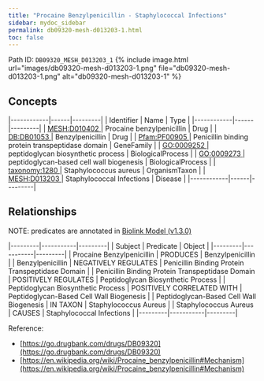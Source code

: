 ```yaml
---
title: "Procaine Benzylpenicillin - Staphylococcal Infections"
sidebar: mydoc_sidebar
permalink: db09320-mesh-d013203-1.html
toc: false 
---
```



Path ID: `DB09320_MESH_D013203_1`
{% include image.html url="images/db09320-mesh-d013203-1.png" file="db09320-mesh-d013203-1.png" alt="db09320-mesh-d013203-1" %}

## Concepts

|------------|------|---------|
| Identifier | Name | Type    |
|------------|------|---------|
| <a href="https://identifiers.org/MESH:D010402">MESH:D010402 </a> | Procaine benzylpenicillin | Drug |
| <a href="https://identifiers.org/DB:DB01053">DB:DB01053 </a> | Benzylpenicillin | Drug |
| <a href="https://identifiers.org/Pfam:PF00905">Pfam:PF00905 </a> | Penicillin binding protein transpeptidase domain | GeneFamily |
| <a href="https://identifiers.org/GO:0009252">GO:0009252 </a> | peptidoglycan biosynthetic process | BiologicalProcess |
| <a href="https://identifiers.org/GO:0009273">GO:0009273 </a> | peptidoglycan-based cell wall biogenesis | BiologicalProcess |
| <a href="https://identifiers.org/taxonomy:1280">taxonomy:1280 </a> | Staphylococcus aureus | OrganismTaxon |
| <a href="https://identifiers.org/MESH:D013203">MESH:D013203 </a> | Staphylococcal Infections | Disease |
|------------|------|---------|

## Relationships


NOTE: predicates are annotated in <a href="https://github.com/biolink/biolink-model/releases/tag/v1.3.0">Biolink Model (v1.3.0)</a>

|---------|-----------|---------|
| Subject | Predicate | Object  |
|---------|-----------|---------|
| Procaine Benzylpenicillin | PRODUCES | Benzylpenicillin |
| Benzylpenicillin | NEGATIVELY REGULATES | Penicillin Binding Protein Transpeptidase Domain |
| Penicillin Binding Protein Transpeptidase Domain | POSITIVELY REGULATES | Peptidoglycan Biosynthetic Process |
| Peptidoglycan Biosynthetic Process | POSITIVELY CORRELATED WITH | Peptidoglycan-Based Cell Wall Biogenesis |
| Peptidoglycan-Based Cell Wall Biogenesis | IN TAXON | Staphylococcus Aureus |
| Staphylococcus Aureus | CAUSES | Staphylococcal Infections |
|---------|-----------|---------|

Reference: 
  - [https://go.drugbank.com/drugs/DB09320](https://go.drugbank.com/drugs/DB09320)
  - [https://en.wikipedia.org/wiki/Procaine_benzylpenicillin#Mechanism](https://en.wikipedia.org/wiki/Procaine_benzylpenicillin#Mechanism)
